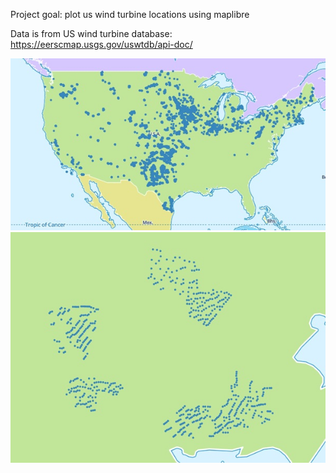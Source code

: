 Project goal: plot us wind turbine locations using maplibre

Data is from US wind turbine database:
https://eerscmap.usgs.gov/uswtdb/api-doc/

![Alt text](us-map.jpg?raw=true "us-map")
![Alt text](wind_turbines.jpg?raw=true "wind_turbines")
